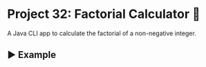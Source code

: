 # Project 32: Factorial Calculator 🧮

A Java CLI app to calculate the factorial of a non-negative integer.

## ▶️ Example

